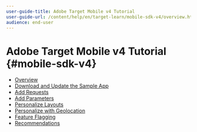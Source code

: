 ```yaml
---
user-guide-title: Adobe Target Mobile v4 Tutorial
user-guide-url: /content/help/en/target-learn/mobile-sdk-v4/overview.html
audience: end-user
---
```


# Adobe Target Mobile v4 Tutorial {#mobile-sdk-v4}

+ [Overview](overview.md)
+ [Download and Update the Sample App](download-and-update-the-sample-app.md)
+ [Add Requests](add-requests.md)
+ [Add Parameters](add-parameters.md)
+ [Personalize Layouts](personalize-layouts.md)
+ [Personalize with Geolocation](personalize-with-geolocation.md)
+ [Feature Flagging](feature-flagging.md)
+ [Recommendations](recommendations.md)

<!--
4. Feature Flagging
o How do I use Target to roll out of new features
▪ Analytics Audiences
▪ Embedded WebView
▪ Exposing the mobile sandbox

5. Personalizing Layouts
* How do I use Target to create different versions of my screen
  * Content areas - Experience fragments
  * Redirects
* How do I create different layouts for authenticated and anonymous users
  * Session ID - Logged in, Registered, Guest
* How do I avoid a blank screen or flicker when personalizing layouts
  * Delay screen paint
  * Prefetch content

6. Location-based Personalization
* How do I target visitors when they are in proximity to a "Point of Interest"
    * Geolocation
* Does using prefetch impact my ability to create a location-based personalization
    * Consider how much content you are going to personalize per location

7. Sample Application Booking
* Home Screen:
    * Control an optional feature via Feature Flagging
    * Show dynamic list of cards via Target Recs

8. Recommendations
* Offers Page
    * Show different layouts
* Dynamic Offers
    * Personalize Dynamic Views with Mobile VEC

-->
